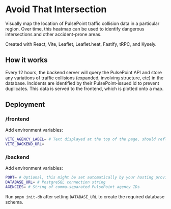 # Avoid That Intersection

Visually map the location of PulsePoint traffic collision data in a particular region. Over time, this heatmap can be used to identify dangerous intersections and other accident-prone areas.

Created with React, Vite, Leaflet, Leaflet.heat, Fastify, tRPC, and Kysely.

## How it works

Every 12 hours, the backend server will query the PulsePoint API and store any variations of traffic collisions (expanded, involving structure, etc) in the database. Incidents are identified by their PulsePoint-issued id to prevent duplicates. This data is served to the frontend, which is plotted onto a map.

## Deployment

### /frontend

Add environment variables:

```sh
VITE_AGENCY_LABEL= # Text displayed at the top of the page, should reflect the agency or region the data is from
VITE_BACKEND_URL=
```

### /backend

Add environment variables:

```sh
PORT= # Optional, this might be set automatically by your hosting provider
DATABASE_URL= # PostgreSQL connection string
AGENCIES= # String of comma-separated PulsePoint agency IDs
```

Run `pnpm init-db` after setting `DATABASE_URL` to create the required database schema.
